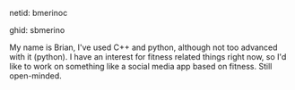netid: bmerinoc

ghid: sbmerino

My name is Brian, I've used C++ and python, although not too advanced with it (python). I have an interest for fitness related things right now, so I'd like to work on something like a social media app based on fitness. Still open-minded.
